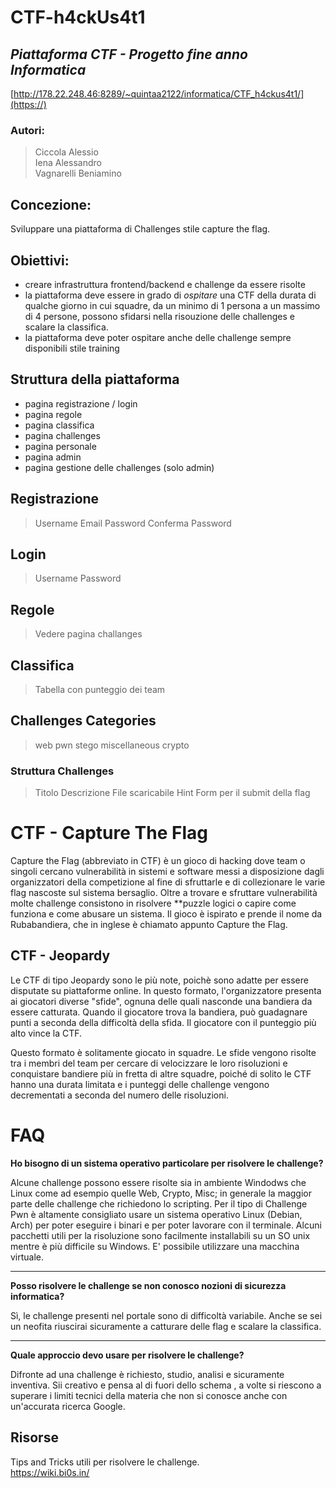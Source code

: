 # CTF-h4ckUs4t1

## _Piattaforma CTF - Progetto fine anno Informatica_

[http://178.22.248.46:8289/~quintaa2122/informatica/CTF_h4ckus4t1/](https://)

### Autori:

> Ciccola Alessio <br>
> Iena Alessandro <br>
> Vagnarelli Beniamino

## Concezione:

Sviluppare una piattaforma di Challenges stile capture the flag.

## Obiettivi:

- creare infrastruttura frontend/backend e challenge da essere risolte
- la piattaforma deve essere in grado di _ospitare_ una CTF della durata di qualche giorno in cui squadre, da un minimo di 1 persona a un massimo di 4 persone, possono sfidarsi nella risouzione delle challenges e scalare la classifica.
- la piattaforma deve poter ospitare anche delle challenge sempre disponibili stile training

## Struttura della piattaforma

- pagina registrazione / login
- pagina regole
- pagina classifica
- pagina challenges
- pagina personale
- pagina admin
- pagina gestione delle challenges (solo admin)

## Registrazione

> Username
> Email
> Password
> Conferma Password

## Login

> Username
> Password

## Regole

> Vedere pagina challanges

## Classifica

> Tabella con punteggio dei team

## Challenges Categories

> web
> pwn
> stego
> miscellaneous
> crypto

### Struttura Challenges

> Titolo
> Descrizione
> File scaricabile
> Hint
> Form per il submit della flag

# CTF - Capture The Flag

Capture the Flag (abbreviato in CTF) è un gioco di hacking dove team o singoli cercano vulnerabilità in sistemi e software messi a disposizione dagli organizzatori della competizione al fine di sfruttarle e di collezionare le varie flag nascoste sul sistema bersaglio. Oltre a trovare e sfruttare vulnerabilità molte challenge consistono in risolvere **puzzle logici o capire come funziona e come abusare un sistema. Il gioco è ispirato e prende il nome da Rubabandiera, che in inglese è chiamato appunto Capture the Flag.

## CTF - Jeopardy

Le CTF di tipo Jeopardy sono le più note, poichè sono adatte per essere disputate su piattaforme online. In questo formato, l'organizzatore presenta ai giocatori diverse "sfide", ognuna delle quali nasconde una bandiera da essere catturata. Quando il giocatore trova la bandiera, può guadagnare punti a seconda della difficoltà della sfida. Il giocatore con il punteggio più alto vince la CTF.

Questo formato è solitamente giocato in squadre. Le sfide vengono risolte tra i membri del team per cercare di velocizzare le loro risoluzioni e conquistare bandiere più in fretta di altre squadre, poiché di solito le CTF hanno una durata limitata e i punteggi delle challenge vengono decrementati a seconda del numero delle risoluzioni.

# FAQ

**Ho bisogno di un sistema operativo particolare per risolvere le challenge?**

Alcune challenge possono essere risolte sia in ambiente Windodws che Linux come ad esempio quelle Web, Crypto, Misc; in generale la maggior parte delle challenge che richiedono lo scripting.
Per il tipo di Challenge Pwn è altamente consigliato usare un sistema operativo Linux (Debian, Arch) per poter eseguire i binari e per poter lavorare con il terminale. Alcuni pacchetti utili per la risoluzione sono facilmente installabili su un SO unix mentre è più difficile su Windows.
E' possibile utilizzare una macchina virtuale.

---

**Posso risolvere le challenge se non conosco nozioni di sicurezza informatica?**

Sì, le challenge presenti nel portale sono di difficoltà variabile.
Anche se sei un neofita riuscirai sicuramente a catturare delle flag e scalare la classifica.

---



**Quale approccio devo usare per risolvere le challenge?**

Difronte ad una challenge è richiesto, studio, analisi e sicuramente inventiva. Sii creativo e pensa al di fuori dello schema , a volte si riescono a superare i limiti tecnici della materia che non si conosce anche con un'accurata ricerca Google.


## Risorse 
Tips and Tricks utili per risolvere le challenge. <br>
https://wiki.bi0s.in/
